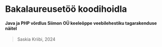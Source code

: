 # Bakalaureusetöö koodihoidla
#### Java ja PHP võrdlus Siimon OÜ keeleõppe veebilehestiku tagarakenduse näitel 


> Saskia Kriibi,
> 2024
